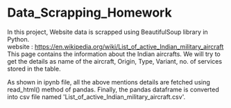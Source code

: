 # Data_Scrapping_Homework

In this project, Website data is scrapped using BeautifulSoup library in Python.
<br>
website : https://en.wikipedia.org/wiki/List_of_active_Indian_military_aircraft
This page contains the information about the Indian aircrafts. We will try to get the details as name of the aircraft, Origin, Type, Variant, no. of services stored in the table.
<br>

As shown in ipynb file, all the above mentions details are fetched using read_html() method of pandas.
Finally, the pandas dataframe is converted into csv file named 'List_of_active_Indian_military_aircraft.csv'.
